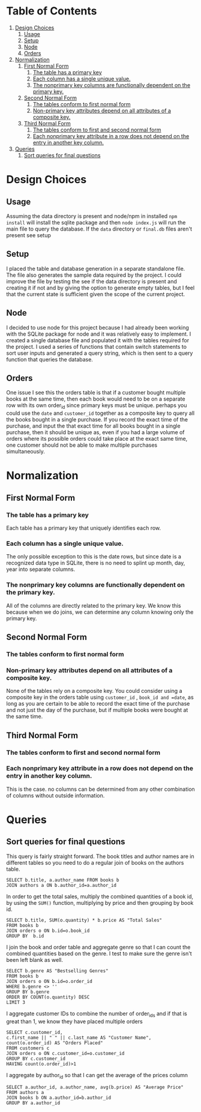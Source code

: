 # Table of Contents

1.  [Design Choices](#org525a37d)
    1.  [Usage](#org0c859ad)
    2.  [Setup](#org53d399b)
    3.  [Node](#org430ef89)
    4.  [Orders](#orgc5225b3)
2.  [Normalization](#org797188d)
    1.  [First Normal Form](#org3e9709b)
        1.  [The table has a primary key](#org9d4d0ca)
        2.  [Each column has a single unique value.](#orgdf80f39)
        3.  [The nonprimary key columns are functionally dependent on the primary key.](#org81d9068)
    2.  [Second Normal Form](#org811b222)
        1.  [The tables conform to first normal form](#orgf919707)
        2.  [Non-primary key attributes depend on all attributes of a composite key.](#org759f63c)
    3.  [Third Normal Form](#orgfb3b2e4)
        1.  [The tables conform to first and second normal form](#org48f1624)
        2.  [Each nonprimary key attribute in a row does not depend on the entry in another key column.](#org20a58b2)
3.  [Queries](#org053cdc7)
    1.  [Sort queries for final questions](#org7bfc2a9)




# Design Choices


<a id="org0c859ad"></a>

## Usage

Assuming the data directory is present and node/npm in installed `npm install` will install the sqlite package and then `node index.js` will run the main file to query the database. If the `data` directory or `final.db` files aren't present see setup


<a id="org53d399b"></a>

## Setup

I placed the table and database generation in a separate  standalone file. The file also generates the sample data required by the project.  I could improve the file by testing the see if the data directory is present and creating it if not and by giving the option to generate empty tables, but I feel that the current state is sufficient given the scope of the current project.


<a id="org430ef89"></a>

## Node

I decided to use node for this project because I had already been working with the SQLite package for node and it was relatively easy to implement. I created a single database file and populated it with the tables required for the project. I used a series of functions that contain switch statements to sort user inputs and generated a query string, which is then sent to a query function that queries the database.


<a id="orgc5225b3"></a>

## Orders

One issue I see this the orders table is that if a customer bought multiple books at the same time, then each book would need to be on a separate row with its own order<sub>id</sub> since primary keys must be unique. perhaps you could use the `date` and `customer_id` together as a composite key to query all the books bought in a single purchase. If you record the exact time of the purchase, and input the that exact time for all books bought in a single purchase, then it should be unique as, even if you had a large volume of orders where its possible orders could take place at the exact same time, one customer should not be able to make multiple purchases simultaneously.


<a id="org797188d"></a>

# Normalization


<a id="org3e9709b"></a>

## First Normal Form


<a id="org9d4d0ca"></a>

### The table has a primary key

Each table has a primary key that uniquely identifies each row.


<a id="orgdf80f39"></a>

### Each column has a single unique value.

The only possible exception to this is the date rows, but since date is a recognized data type in SQLite, there is no need to splint up month, day, year into separate columns.


<a id="org81d9068"></a>

### The nonprimary key columns are functionally dependent on the primary key.

All of the columns are directly related to the primary key. We know this because when we do joins, we can determine any column knowing only the primary key. 


<a id="org811b222"></a>

## Second Normal Form


<a id="orgf919707"></a>

### The tables conform to first normal form


<a id="org759f63c"></a>

### Non-primary key attributes depend on all attributes of a composite key.

None of the tables rely on a composite key. You could consider using a composite key in the orders table using  `customer_id` , `book_id and =date`,  as long as you are certain to be able to record the exact time of the purchase and not just the day of the purchase, but if multiple books were bought at the same time.


<a id="orgfb3b2e4"></a>

## Third Normal Form


<a id="org48f1624"></a>

### The tables conform to first and second normal form


<a id="org20a58b2"></a>

### Each nonprimary key attribute in a row does not depend on the entry in another key column.

This is the case. no columns can be determined from any other combination of columns without outside information.


<a id="org053cdc7"></a>

# Queries


<a id="org7bfc2a9"></a>

## Sort queries for final questions

This query is fairly straight forward. The book titles and author names are in different tables so you need to do a regular join of books on the authors table.

    SELECT b.title, a.author_name FROM books b
    JOIN authors a ON b.author_id=a.author_id

In order to get the total sales, multiply the combined quantities of a book id, by using the `SUM()` function, multiplying by price and then grouping by book id.

    SELECT b.title, SUM(o.quantity) * b.price AS "Total Sales"
    FROM books b
    JOIN orders o ON b.id=o.book_id
    GROUP BY  b.id

I join the book and order table and aggregate genre so that I can count the combined quantities based on the genre. I test to make sure the genre isn't been left blank as well.

    SELECT b.genre AS "Bestselling Genres"
    FROM books b
    JOIN orders o ON b.id=o.order_id
	WHERE b.genre <> ''
    GROUP BY b.genre
    ORDER BY COUNT(o.quantity) DESC
    LIMIT 3

I aggregate customer IDs to combine the number of order<sub>ids</sub> and if that is great than 1, we know they have placed multiple orders

    SELECT c.customer_id,
    c.first_name || " " || c.last_name AS "Customer Name",
    count(o.order_id) AS "Orders Placed"
    FROM customers c
    JOIN orders o ON c.customer_id=o.customer_id
    GROUP BY c.customer_id
    HAVING count(o.order_id)>1

I aggregate by author<sub>id</sub> so that I can get the average of the prices column

    SELECT a.author_id, a.author_name, avg(b.price) AS "Average Price"
    FROM authors a
    JOIN books b ON a.author_id=b.author_id
    GROUP BY a.author_id
